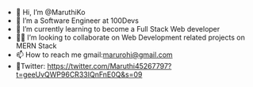 - 👋 Hi, I’m @MaruthiKo
- 👀 I’m a Software Engineer at 100Devs
- 🌱 I’m currently learning to become a Full Stack Web developer 
- 🧑‍💻 I’m looking to collaborate on Web Development related projects on MERN Stack
- 📫 How to reach me gmail:marurohi@gmail.com 
- 🐤Twitter: https://twitter.com/Maruthi45267797?t=geeUvQWP96CR33IQnFnE0Q&s=09


<!---
MaruthiKo/MaruthiKo is a ✨ special ✨ repository because its `README.md` (this file) appears on your GitHub profile.
You can click the Preview link to take a look at your changes.
--->
